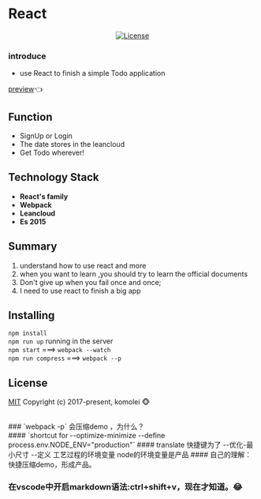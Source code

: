 # React 

<p align="center">
     <a href="http://www.komolei.cn"><img src="https://img.shields.io/npm/l/vue.svg" alt="License"></a>
</p>

### introduce 
- use React to finish a simple Todo application

[preview](https://komolei.github.io/react/)👈

## Function

- SignUp or Login 
- The date stores in the leancloud
- Get Todo wherever! 

## Technology Stack

- **React's family**
- **Webpack**
- **Leancloud**
- **Es 2015**

## Summary
1. understand how to use react and more
2. when you want to learn ,you should try to learn the official documents
3. Don't give up when you fail once and once;
4. I need to use react to finish a big app

## Installing 

`npm install` <br/>
`npm run up` running in the server <br/>
`npm start` ===> `webpack --watch` <br/>
`npm run compress` ===>  `webpack --p` <br/>

## License 

[MIT](http://opensource.org/licenses/MIT)
Copyright (c) 2017-present, komolei 🐵


<br/>
### `webpack -p` 会压缩demo ，为什么？<br/>
#### `shortcut for --optimize-minimize --define process.env.NODE_ENV="production"`
#### translate 快捷键为了 --优化-最小尺寸 --定义  工艺过程的环境变量 node的环境变量是产品
#### 自己的理解：快捷压缩demo，形成产品。

### 在vscode中开启markdown语法:ctrl+shift+v，现在才知道。😂